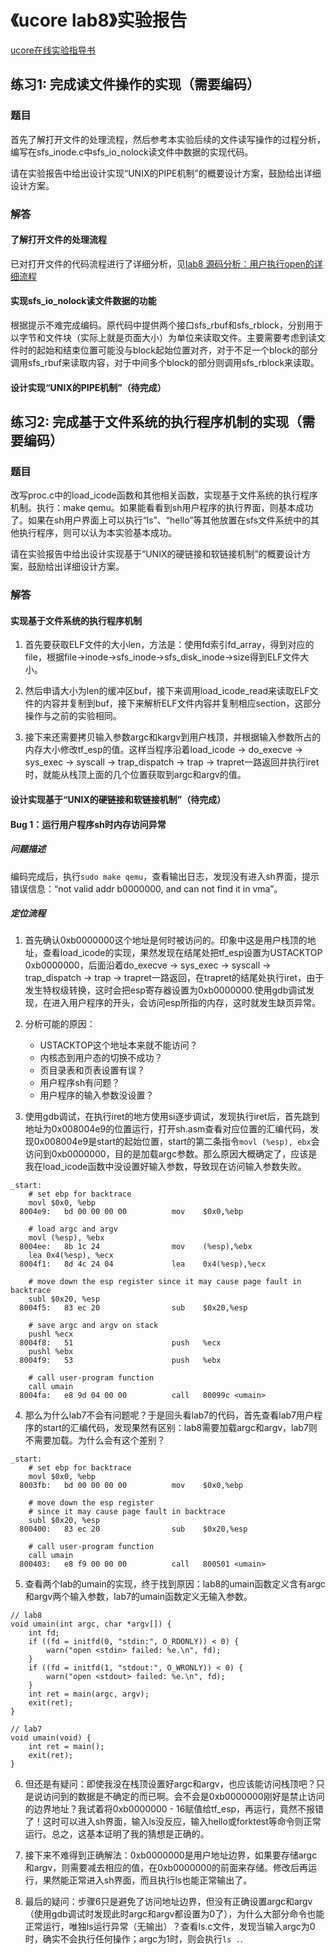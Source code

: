 # 《ucore lab8》实验报告

[ucore在线实验指导书](https://chyyuu.gitbooks.io/ucore_os_docs/content/)

## 练习1: 完成读文件操作的实现（需要编码）

### 题目
首先了解打开文件的处理流程，然后参考本实验后续的文件读写操作的过程分析，编写在sfs_inode.c中sfs_io_nolock读文件中数据的实现代码。

请在实验报告中给出设计实现“UNIX的PIPE机制”的概要设计方案，鼓励给出详细设计方案。

### 解答

#### 了解打开文件的处理流程
已对打开文件的代码流程进行了详细分析，见[lab8 源码分析：用户执行open的详细流程](src_analysis_ucore.md)

#### 实现sfs_io_nolock读文件数据的功能

根据提示不难完成编码。原代码中提供两个接口sfs_rbuf和sfs_rblock，分别用于以字节和文件块（实际上就是页面大小）为单位来读取文件。主要需要考虑到读文件时的起始和结束位置可能没与block起始位置对齐，对于不足一个block的部分调用sfs_rbuf来读取内容，对于中间多个block的部分则调用sfs_rblock来读取。

#### 设计实现“UNIX的PIPE机制”（待完成）

## 练习2: 完成基于文件系统的执行程序机制的实现（需要编码）

### 题目
改写proc.c中的load_icode函数和其他相关函数，实现基于文件系统的执行程序机制。执行：make qemu。如果能看看到sh用户程序的执行界面，则基本成功了。如果在sh用户界面上可以执行“ls”、“hello”等其他放置在sfs文件系统中的其他执行程序，则可以认为本实验基本成功。

请在实验报告中给出设计实现基于“UNIX的硬链接和软链接机制”的概要设计方案，鼓励给出详细设计方案。

### 解答

#### 实现基于文件系统的执行程序机制

1. 首先要获取ELF文件的大小len，方法是：使用fd索引fd_array，得到对应的file，根据file->inode->sfs_inode->sfs_disk_inode->size得到ELF文件大小。

2. 然后申请大小为len的缓冲区buf，接下来调用load_icode_read来读取ELF文件的内容并复制到buf，接下来解析ELF文件内容并复制相应section，这部分操作与之前的实验相同。

3. 接下来还需要拷贝输入参数argc和kargv到用户栈顶，并根据输入参数所占的内存大小修改tf_esp的值。这样当程序沿着load_icode -> do_execve -> sys_exec -> syscall -> trap_dispatch -> trap -> trapret一路返回并执行iret时，就能从栈顶上面的几个位置获取到argc和argv的值。

#### 设计实现基于“UNIX的硬链接和软链接机制”（待完成）

#### Bug 1：运行用户程序sh时内存访问异常

##### 问题描述

编码完成后，执行`sudo make qemu`，查看输出日志，发现没有进入sh界面，提示错误信息：“not valid addr b0000000, and  can not find it in vma”。

##### 定位流程

1. 首先确认0xb0000000这个地址是何时被访问的。印象中这是用户栈顶的地址，查看load_icode的实现，果然发现在结尾处把tf_esp设置为USTACKTOP 0xb0000000，后面沿着do_execve -> sys_exec -> syscall -> trap_dispatch -> trap -> trapret一路返回，在trapret的结尾处执行iret，由于发生特权级转换，这时会把esp寄存器设置为0xb0000000.使用gdb调试发现，在进入用户程序的开头，会访问esp所指的内存，这时就发生缺页异常。

2. 分析可能的原因：
    - USTACKTOP这个地址本来就不能访问？
    - 内核态到用户态的切换不成功？
    - 页目录表和页表设置有误？
    - 用户程序sh有问题？
    - 用户程序的输入参数没设置？

3. 使用gdb调试，在执行iret的地方使用si逐步调试，发现执行iret后，首先跳到地址为0x008004e9的位置运行，打开sh.asm查看对应位置的汇编代码，发现0x008004e9是start的起始位置，start的第二条指令`movl (%esp), ebx`会访问到0xb0000000，目的是加载argc参数。那么原因大概确定了，应该是我在load_icode函数中没设置好输入参数，导致现在访问输入参数失败。
```
_start:
    # set ebp for backtrace
    movl $0x0, %ebp
  8004e9:	bd 00 00 00 00       	mov    $0x0,%ebp

    # load argc and argv
    movl (%esp), %ebx
  8004ee:	8b 1c 24             	mov    (%esp),%ebx
    lea 0x4(%esp), %ecx
  8004f1:	8d 4c 24 04          	lea    0x4(%esp),%ecx
    
    # move down the esp register since it may cause page fault in backtrace
    subl $0x20, %esp
  8004f5:	83 ec 20             	sub    $0x20,%esp

    # save argc and argv on stack
    pushl %ecx
  8004f8:	51                   	push   %ecx
    pushl %ebx
  8004f9:	53                   	push   %ebx

    # call user-program function
    call umain
  8004fa:	e8 9d 04 00 00       	call   80099c <umain>
```

4. 那么为什么lab7不会有问题呢？于是回头看lab7的代码，首先查看lab7用户程序的start的汇编代码，发现果然有区别：lab8需要加载argc和argv，lab7则不需要加载。为什么会有这个差别？
```
_start:
    # set ebp for backtrace
    movl $0x0, %ebp
  8003fb:	bd 00 00 00 00       	mov    $0x0,%ebp

    # move down the esp register
    # since it may cause page fault in backtrace
    subl $0x20, %esp
  800400:	83 ec 20             	sub    $0x20,%esp

    # call user-program function
    call umain
  800403:	e8 f9 00 00 00       	call   800501 <umain>
```

5. 查看两个lab的umain的实现，终于找到原因：lab8的umain函数定义含有argc和argv两个输入参数，lab7的umain函数定义无输入参数。
```
// lab8
void umain(int argc, char *argv[]) {
    int fd;
    if ((fd = initfd(0, "stdin:", O_RDONLY)) < 0) {
        warn("open <stdin> failed: %e.\n", fd);
    }
    if ((fd = initfd(1, "stdout:", O_WRONLY)) < 0) {
        warn("open <stdout> failed: %e.\n", fd);
    }
    int ret = main(argc, argv);
    exit(ret);
}

// lab7
void umain(void) {
    int ret = main();
    exit(ret);
}
```

6. 但还是有疑问：即使我没在栈顶设置好argc和argv，也应该能访问栈顶吧？只是说访问到的数据是不确定的而已啊。会不会是0xb0000000刚好是禁止访问的边界地址？我试着将0xb0000000 - 16赋值给tf_esp，再运行，竟然不报错了！这时可以进入sh界面，输入ls没反应，输入hello或forktest等命令则正常运行。总之，这基本证明了我的猜想是正确的。

7. 接下来不难得到正确解法：0xb0000000是用户地址边界，如果要存储argc和argv，则需要减去相应的值，在0xb0000000的前面来存储。修改后再运行，果然能正常进入sh界面，而且执行ls也能正常输出了。

8. 最后的疑问：步骤6只是避免了访问地址边界，但没有正确设置argc和argv（使用gdb调试时发现此时argc和argv都设置为0了），为什么大部分命令也能正常运行，唯独ls运行异常（无输出）？查看ls.c文件，发现当输入argc为0时，确实不会执行任何操作；argc为1时，则会执行`ls .`.

